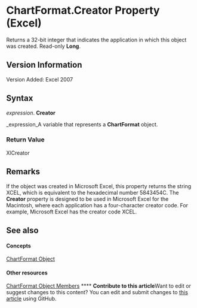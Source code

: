 
# ChartFormat.Creator Property (Excel)

Returns a 32-bit integer that indicates the application in which this object was created. Read-only  **Long**.


## Version Information

Version Added: Excel 2007 


## Syntax

 _expression_. **Creator**

 _expression_A variable that represents a  **ChartFormat** object.


### Return Value

XlCreator


## Remarks

If the object was created in Microsoft Excel, this property returns the string XCEL, which is equivalent to the hexadecimal number 5843454C. The  **Creator** property is designed to be used in Microsoft Excel for the Macintosh, where each application has a four-character creator code. For example, Microsoft Excel has the creator code XCEL.


## See also


#### Concepts


 [ChartFormat Object](edac71b7-ed38-6658-2cbf-6493dc1ad3ed.md)
#### Other resources


 [ChartFormat Object Members](d06de08a-72d0-46d3-e06a-86e432a9a334.md)
****   **Contribute to this article**Want to edit or suggest changes to this content? You can edit and submit changes to  [this article](https://github.com/jhershey00/VBA_Excel_Test/OpenXMLCon/articles/17992dc8-ef3c-2bac-2c52-8523c71424b9.md) using GitHub.

